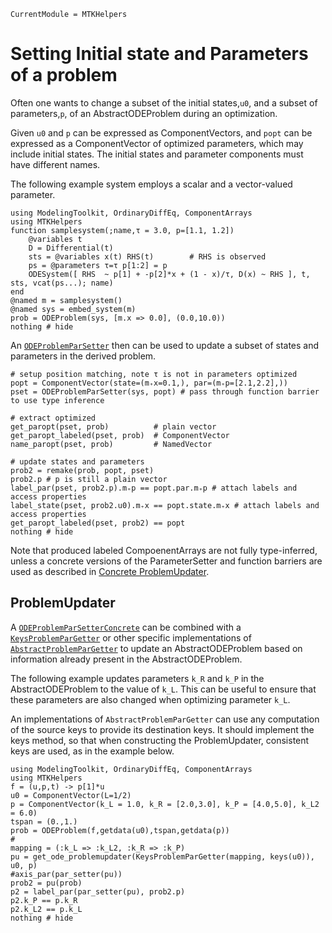 ```@meta
CurrentModule = MTKHelpers
```

# Setting Initial state and Parameters of a problem

Often one wants to change a subset of the initial
states,`u0`, and a subset of parameters,`p`, of an AbstractODEProblem during an optimization.

Given `u0` and `p` can be expressed as ComponentVectors, 
and `popt` can be expressed as a ComponentVector of optimized parameters, 
which may include initial states. The initial states and parameter components 
must have different names.

The following example system employs a scalar and a vector-valued parameter.
```@example doc
using ModelingToolkit, OrdinaryDiffEq, ComponentArrays
using MTKHelpers
function samplesystem(;name,τ = 3.0, p=[1.1, 1.2]) 
    @variables t 
    D = Differential(t) 
    sts = @variables x(t) RHS(t)        # RHS is observed
    ps = @parameters τ=τ p[1:2] = p 
    ODESystem([ RHS  ~ p[1] + -p[2]*x + (1 - x)/τ, D(x) ~ RHS ], t, sts, vcat(ps...); name)
end                     
@named m = samplesystem()
@named sys = embed_system(m)
prob = ODEProblem(sys, [m.x => 0.0], (0.0,10.0))
nothing # hide
```

An [`ODEProblemParSetter`](@ref) then can be used to update a subset of states
and parameters in the derived problem.

```@example doc
# setup position matching, note τ is not in parameters optimized
popt = ComponentVector(state=(m₊x=0.1,), par=(m₊p=[2.1,2.2],)) 
pset = ODEProblemParSetter(sys, popt) # pass through function barrier to use type inference

# extract optimized 
get_paropt(pset, prob)          # plain vector
get_paropt_labeled(pset, prob)  # ComponentVector
name_paropt(pset, prob)         # NamedVector 

# update states and parameters
prob2 = remake(prob, popt, pset)
prob2.p # p is still a plain vector
label_par(pset, prob2.p).m₊p == popt.par.m₊p # attach labels and access properties
label_state(pset, prob2.u0).m₊x == popt.state.m₊x # attach labels and access properties
get_paropt_labeled(pset, prob2) == popt
nothing # hide
```

Note that produced labeled CompoenentArrays are not fully type-inferred, unless
a concrete versions of the ParameterSetter and function barriers are used as described 
in [Concrete ProblemUpdater](@ref).

## ProblemUpdater
A [`ODEProblemParSetterConcrete`](@ref) can be combined with a [`KeysProblemParGetter`](@ref)
or other specific implementations of [`AbstractProblemParGetter`](@ref) to 
update an AbstractODEProblem based on information already present in the AbstractODEProblem.

The following example updates parameters `k_R` and `k_P` in the AbstractODEProblem
to the value of `k_L`. This can be useful to ensure that these parameters
are also changed when optimizing parameter `k_L`.

An implementations of `AbstractProblemParGetter` can use any computation of
the source keys to provide its destination keys. It should implement the keys method,
so that when constructing the ProblemUpdater, consistent keys are used,
as in the example below.

```@example doc
using ModelingToolkit, OrdinaryDiffEq, ComponentArrays
using MTKHelpers
f = (u,p,t) -> p[1]*u
u0 = ComponentVector(L=1/2)
p = ComponentVector(k_L = 1.0, k_R = [2.0,3.0], k_P = [4.0,5.0], k_L2 = 6.0)
tspan = (0.,1.)
prob = ODEProblem(f,getdata(u0),tspan,getdata(p))
#
mapping = (:k_L => :k_L2, :k_R => :k_P)
pu = get_ode_problemupdater(KeysProblemParGetter(mapping, keys(u0)), u0, p)
#axis_par(par_setter(pu))
prob2 = pu(prob)
p2 = label_par(par_setter(pu), prob2.p)
p2.k_P == p.k_R
p2.k_L2 == p.k_L
nothing # hide
```
